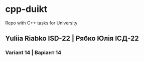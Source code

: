 # cpp-duikt
Repo with C++ tasks for University

## Yuliia Riabko ISD-22 | Рябко Юлія ІСД-22
### Variant 14 | Варіант 14
